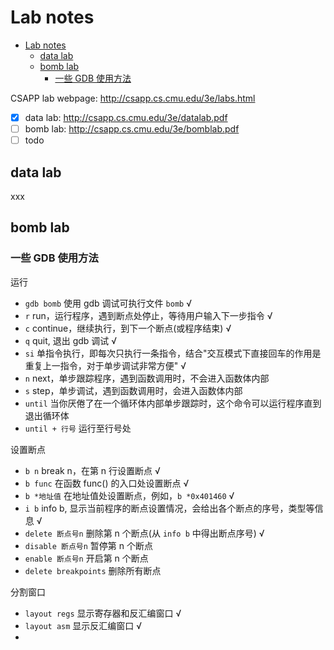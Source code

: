 # Lab notes

<!-- TOC -->

- [Lab notes](#lab-notes)
  - [data lab](#data-lab)
  - [bomb lab](#bomb-lab)
    - [一些 GDB 使用方法](#一些-gdb-使用方法)

<!-- /TOC -->
<!-- /TOC -->

CSAPP lab webpage: <http://csapp.cs.cmu.edu/3e/labs.html>

- [x] data lab: <http://csapp.cs.cmu.edu/3e/datalab.pdf>
- [ ] bomb lab: <http://csapp.cs.cmu.edu/3e/bomblab.pdf>
- [ ] todo

## data lab

xxx

## bomb lab

### 一些 GDB 使用方法

运行

- `gdb bomb` 使用 gdb 调试可执行文件 `bomb` √
- `r` run，运行程序，遇到断点处停止，等待用户输入下一步指令 √
- `c` continue，继续执行，到下一个断点(或程序结束) √
- `q` quit, 退出 gdb 调试 √
- `si` 单指令执行，即每次只执行一条指令，结合"交互模式下直接回车的作用是重复上一指令，对于单步调试非常方便" √
- `n` next，单步跟踪程序，遇到函数调用时，不会进入函数体内部
- `s` step，单步调试，遇到函数调用时，会进入函数体内部
- `until` 当你厌倦了在一个循环体内部单步跟踪时，这个命令可以运行程序直到退出循环体
- `until + 行号` 运行至行号处

设置断点

- `b n` break n，在第 n 行设置断点 √
- `b func` 在函数 func() 的入口处设置断点 √
- `b *地址值` 在地址值处设置断点，例如，`b *0x401460` √
- `i b` info b, 显示当前程序的断点设置情况，会给出各个断点的序号，类型等信息 √
- `delete 断点号n` 删除第 n 个断点(从 `info b` 中得出断点序号) √
- `disable 断点号n` 暂停第 n 个断点
- `enable 断点号n` 开启第 n 个断点
- `delete breakpoints` 删除所有断点

分割窗口

- `layout regs` 显示寄存器和反汇编窗口 √
- `layout asm` 显示反汇编窗口 √
- 